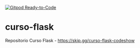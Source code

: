 [![Gitpod Ready-to-Code](https://img.shields.io/badge/Gitpod-Ready--to--Code-blue?logo=gitpod)](https://gitpod.io/#https://github.com/codeshow/curso-flask) 

# curso-flask
Repositorio Curso Flask - https://skip.gg/curso-flask-codeshow
